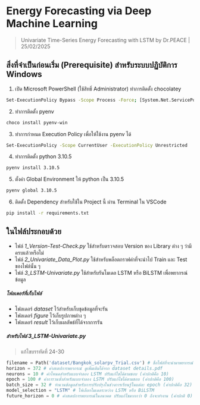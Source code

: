 # Energy Forecasting via Deep Machine Learning

> Univariate Time-Series Energy Forecasting with LSTM by Dr.PEACE | 25/02/2025

## สิ่งที่จำเป็นก่อนเริ่ม (Prerequisite) สำหรับระบบปฏิบัติการ Windows
1. เปิด Microsoft PowerShell (ใช้สิทธิ์ Administrator) ทำการติดตั้ง chocolatey
```bash
Set-ExecutionPolicy Bypass -Scope Process -Force; [System.Net.ServicePointManager]::SecurityProtocol = [System.Net.ServicePointManager]::SecurityProtocol -bor 3072; iex ((New-Object System.Net.WebClient).DownloadString('https://community.chocolatey.org/install.ps1'))
```
2. ทำการติดตั้ง pyenv
```bash
choco install pyenv-win
```
3. ทำการกำหนด Execution Policy เพื่อให้ใช้งาน pyenv ได้
```bash
Set-ExecutionPolicy -Scope CurrentUser -ExecutionPolicy Unrestricted
```
4. ทำการติดตั้ง python 3.10.5
```bash
pyenv install 3.10.5
```
5. ตั้งค่า Global Environment ให้ python เป็น 3.10.5
```bash
pyenv global 3.10.5
```
6. ติดตั้ง Dependency สำหรับใช้ใน Project นี้ ผ่าน Terminal ใน VSCode
```bash
pip install -r requirements.txt
```

## ในไฟล์ประกอบด้วย
* ไฟล์ *1_Version-Test-Check.py* ใช้สำหรับตรวจสอบ Version ของ Library ต่าง ๆ ว่ามีครบแล้วหรือไม่
* ไฟล์ *2_Univariate_Data_Plot.py* ใช้สำหรับพล็อตกราฟค่าที่จะนำไป Train และ Test ของไฟล์นั้น ๆ
* ไฟล์ *3_LSTM-Univariate.py* ใช้สำหรับรันโมเดล LSTM หรือ BiLSTM เพื่อพยากรณ์ข้อมูล

##### โฟลเดอร์ที่เก็บไฟล์
* โฟลเดอร์ *dataset* ไว้สำหรับเก็บชุดข้อมูลที่จะรัน
* โฟลเดอร์ *figure* ไว้เก็บรูปภาพต่าง ๆ
* โฟลเดอร์ *result* ไว้เก็บผลลัพธ์ที่ได้จากการรัน

##### สำหรับไฟล์ *3_LSTM-Univariate.py*
> แก้ไขบรรทัดที่ 24-30

```python
filename = Path('dataset/Bangkok_solarpv_Trial.csv') # ชื่อไฟล์ที่จะนำมาพยากรณ์
horizon = 372 # ค่าสเตปการพยากรณ์ ดูเพิ่มเติมได้จาก dataset details.pdf
neurons = 10 # ค่าโหนดสำหรับแบบจำลอง LSTM ปรับแก้ไขได้ตามชอบ (ค่าปกติคือ 10)
epoch = 100 # ค่าการวนซ้ำสำหรับแบบจำลอง LSTM ปรับแก้ไขได้ตามชอบ (ค่าปกติคือ 100)
batch_size = 32 # จำนวนข้อมูลสำหรับการปรับปรุงในช่วงการเรียนรู้ในแต่ละ epoch (ค่าปกติคือ 32)
model_selection = "LSTM" # ให้เลือกโมเดลระหว่าง LSTM หรือ BiLSTM
future_horizon = 0 # ค่าสเตปการพยากรณ์ในอนาคต ปรับแก้ไขมากกว่า 0 ถึงจะทำงาน (ค่าปกติ 0)
```